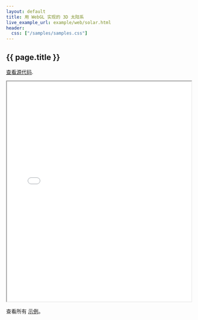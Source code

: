 ```yaml
---
layout: default
title: 用 WebGL 实现的 3D 太阳系
live_example_url: example/web/solar.html
header:
  css: ["/samples/samples.css"]
---
```


## {{ page.title }}

[查看源代码](https://github.com/dart-lang/bleeding_edge/tree/master/dart/samples/solar3d).

<iframe class="running-app-frame"
        style="height:600px;width:100%;"
        src="{{page.live_example_url}}">
</iframe>

查看所有 [示例](/samples/)。
